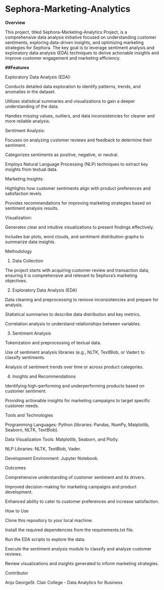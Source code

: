 # Sephora-Marketing-Analytics
<b>Overview</b>

This project, titled Sephora-Marketing-Analytics Project, is a comprehensive data analysis initiative focused on understanding customer sentiments, exploring data-driven insights, and optimizing marketing strategies for Sephora. The key goal is to leverage sentiment analysis and exploratory data analysis (EDA) techniques to derive actionable insights and improve customer engagement and marketing efficiency.

<b>##Features</b>

Exploratory Data Analysis (EDA):

Conducts detailed data exploration to identify patterns, trends, and anomalies in the dataset.

Utilizes statistical summaries and visualizations to gain a deeper understanding of the data.

Handles missing values, outliers, and data inconsistencies for cleaner and more reliable analysis.

Sentiment Analysis:

Focuses on analyzing customer reviews and feedback to determine their sentiment.

Categorizes sentiments as positive, negative, or neutral.

Employs Natural Language Processing (NLP) techniques to extract key insights from textual data.

Marketing Insights:

Highlights how customer sentiments align with product preferences and satisfaction levels.

Provides recommendations for improving marketing strategies based on sentiment analysis results.

Visualization:

Generates clear and intuitive visualizations to present findings effectively.

Includes bar plots, word clouds, and sentiment distribution graphs to summarize data insights.

Methodology

1. Data Collection

The project starts with acquiring customer review and transaction data, ensuring it is comprehensive and relevant to Sephora’s marketing objectives.

2. Exploratory Data Analysis (EDA)

Data cleaning and preprocessing to remove inconsistencies and prepare for analysis.

Statistical summaries to describe data distribution and key metrics.

Correlation analysis to understand relationships between variables.

3. Sentiment Analysis

Tokenization and preprocessing of textual data.

Use of sentiment analysis libraries (e.g., NLTK, TextBlob, or Vader) to classify sentiments.

Analysis of sentiment trends over time or across product categories.

4. Insights and Recommendations

Identifying high-performing and underperforming products based on customer sentiment.

Providing actionable insights for marketing campaigns to target specific customer needs.

Tools and Technologies

Programming Languages: Python (libraries: Pandas, NumPy, Matplotlib, Seaborn, NLTK, TextBlob).

Data Visualization Tools: Matplotlib, Seaborn, and Plotly.

NLP Libraries: NLTK, TextBlob, Vader.

Development Environment: Jupyter Notebook.

Outcomes

Comprehensive understanding of customer sentiment and its drivers.

Improved decision-making for marketing campaigns and product development.

Enhanced ability to cater to customer preferences and increase satisfaction.

How to Use

Clone this repository to your local machine.

Install the required dependencies from the requirements.txt file.

Run the EDA scripts to explore the data.

Execute the sentiment analysis module to classify and analyze customer reviews.

Review visualizations and insights generated to inform marketing strategies.

Contributor

Anju GeorgeSt. Clair College - Data Analytics for Business
